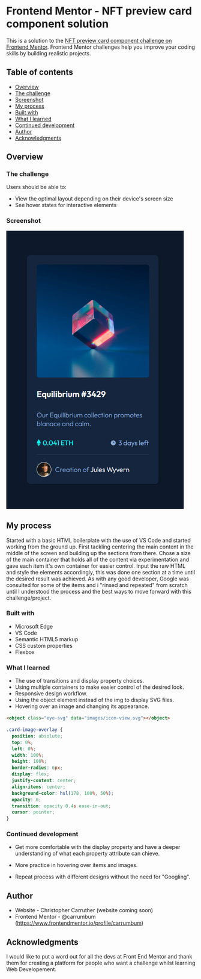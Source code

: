 # Frontend Mentor - NFT preview card component solution

This is a solution to the [NFT preview card component challenge on Frontend Mentor](https://www.frontendmentor.io/challenges/nft-preview-card-component-SbdUL_w0U). Frontend Mentor challenges help you improve your coding skills by building realistic projects.

## Table of contents

- [Overview](#overview)
- [The challenge](#the-challenge)
- [Screenshot](#screenshot)
- [My process](#my-process)
- [Built with](#built-with)
- [What I learned](#what-i-learned)
- [Continued development](#continued-development)
- [Author](#author)
- [Acknowledgments](#acknowledgments)

## Overview

### The challenge

Users should be able to:

- View the optimal layout depending on their device's screen size
- See hover states for interactive elements

### Screenshot

![](./images/preview.png)

## My process

Started with a basic HTML boilerplate with the use of VS Code and started working from the ground up. First tackling centering the main content in the middle of the screen and building up the sections from there. Chose a size of the main container that holds all of the content via experimentation and gave each item it's own container for easier control. Input the raw HTML and style the elements accordingly, this was done one section at a time until the desired result was achieved. As with any good developer, Google was consulted for some of the items and i "rinsed and repeated" from scratch until I understood the process and the best ways to move forward with this challenge/project.

### Built with

- Microsoft Edge
- VS Code
- Semantic HTML5 markup
- CSS custom properties
- Flexbox

### What I learned

- The use of transitions and display property choices.
- Using multiple containers to make easier control of the desired look.
- Responsive design workflow.
- Using the object element instead of the img to display SVG files.
- Hovering over an image and changing its appearance.

```html - using object instead of img
<object class="eye-svg" data="images/icon-view.svg"></object>
```

```css - hovering over an image to change it's appearance
.card-image-overlay {
  position: absolute;
  top: 0%;
  left: 0%;
  width: 100%;
  height: 100%;
  border-radius: 6px;
  display: flex;
  justify-content: center;
  align-items: center;
  background-color: hsl(178, 100%, 50%);
  opacity: 0;
  transition: opacity 0.4s ease-in-out;
  cursor: pointer;
}
```

### Continued development

- Get more comfortable with the display property and have a deeper understanding of what each property attribute can chieve.

- More practice in hovering over items and images.

- Repeat process with different designs without the need for "Googling".

## Author

- Website - Christopher Carruther (website coming soon)
- Frontend Mentor - @carrumbum (https://www.frontendmentor.io/profile/carrumbum)

## Acknowledgments

I would like to put a word out for all the devs at Front End Mentor and thank them for creating a platform for people who want a challenge whilst learning Web Developement.
